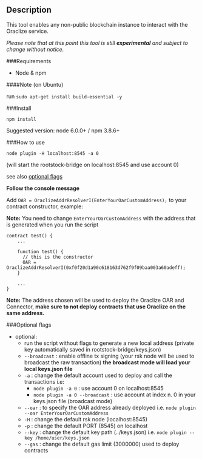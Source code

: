 ## Description
This tool enables any non-public blockchain instance to interact with the Oraclize service.

_Please note that at this point this tool is still **experimental** and subject to change without notice._

###Requirements
- Node & npm

####Note
(on Ubuntu)

run `sudo apt-get install build-essential -y`

###Install
```
npm install
```

Suggested version: node 6.0.0+ / npm 3.8.6+

###How to use
```
node plugin -H localhost:8545 -a 0
```
(will start the rootstock-bridge on localhost:8545 and use account 0)

see also [optional flags](#optional-flags)

**Follow the console message**

Add `OAR = OraclizeAddrResolverI(EnterYourOarCustomAddress);` to your contract constructor, example:

**Note:** You need to change `EnterYourOarCustomAddress` with the address that is generated when you run the script
```
contract test() {
    ...
    
    function test() {
      // this is the constructor
      OAR = OraclizeAddrResolverI(0xf0f20d1a90c618163d762f9f09baa003a60adeff);
    }
  
    ...
}
```

**Note:** The address chosen will be used to deploy the Oraclize OAR and Connector, **make sure to not deploy contracts that use Oraclize on the same address.**

###Optional flags

* optional:
  * run the script without flags to generate a new local address (private key automatically saved in rootstock-bridge/keys.json)
  * `--broadcast` : enable offline tx signing (your rsk node will be used to broadcast the raw transaction) **the broadcast mode will load your local keys.json file**
  * `-a` : change the default account used to deploy and call the transactions i.e:
    * `node plugin -a 0` : use account 0 on localhost:8545
    * `node plugin -a 0 --broadcast` : use account at index n. 0 in your keys.json file (broadcast mode)
  * `--oar` : to specify the OAR address already deployed i.e. `node plugin --oar EnterYourOarCustomAddress`
  * `-H` : change the default rsk node (localhost:8545)
  * `-p` : change the default PORT (8545) on localhost
  * `--key` : change the default key path (../keys.json) i.e. `node plugin --key /home/user/keys.json` 
  * `--gas` : change the default gas limit (3000000) used to deploy contracts
